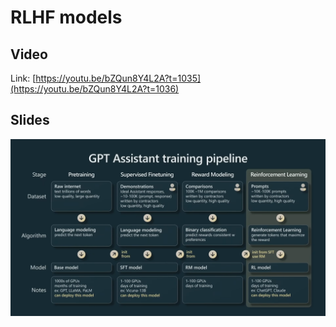 # RLHF models

## Video

Link: [https://youtu.be/bZQun8Y4L2A?t=1035](https://youtu.be/bZQun8Y4L2A?t=1036)

## Slides

<div style="float:left; width: 100%; margin-bottom: 10px;">
<img src="images/slide21.png" alt="">
</div>
